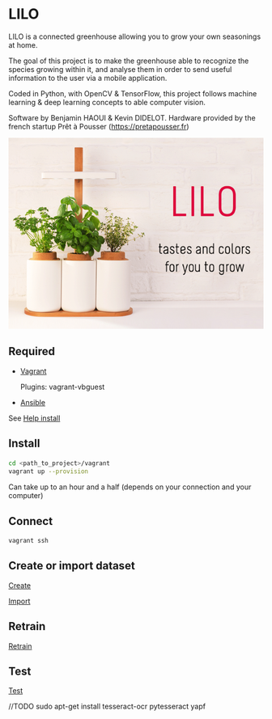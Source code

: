 # LILO
LILO is a connected greenhouse allowing you to grow your own seasonings at home.


The goal of this project is to make the greenhouse able to recognize the species growing within it, and analyse them in order to send useful information to the user via a mobile application.

Coded in Python, with OpenCV & TensorFlow, this project follows machine learning & deep learning concepts to able computer vision.

Software by Benjamin HAOUI & Kevin DIDELOT.
Hardware provided by the french startup Prêt à Pousser (https://pretapousser.fr)

[![alt text](https://github.com/zirkis/LILO/blob/master/docs/images/lilo.png)](https://pretapousser.fr)

## Required

- [Vagrant](https://www.vagrantup.com)
	
	Plugins: vagrant-vbguest

- [Ansible](http://docs.ansible.com/ansible)

See [Help install](https://github.com/zirkis/LILO/blob/master/docs/installation.md)

## Install
	
```bash
cd <path_to_project>/vagrant
vagrant up --provision
```

Can take up to an hour and a half (depends on your connection and your computer)

## Connect

```bash
vagrant ssh
```

## Create or import dataset 

[Create](https://github.com/zirkis/LILO/blob/kevin/docs/makedataset.md)

[Import](https://github.com/zirkis/LILO/blob/kevin/docs/importdataset.md)

## Retrain 

[Retrain](https://github.com/zirkis/LILO/blob/kevin/docs/retrain.md)

## Test

[Test](https://github.com/zirkis/LILO/blob/kevin/docs/test.md)

//TODO
sudo apt-get install tesseract-ocr
pytesseract
yapf
